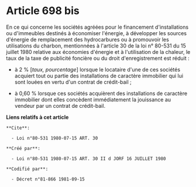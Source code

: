 # Article 698 bis

En ce qui concerne les sociétés agréées pour le financement d'installations ou d'immeubles destinés à économiser l'énergie, à
développer les sources d'énergie de remplacement des hydrocarbures ou à promouvoir les utilisations du charbon, mentionnées à
l'article 30 de la loi n° 80-531 du 15 juillet 1980 relative aux économies d'énergie et à l'utilisation de la chaleur, le
taux de la taxe de publicité foncière ou du droit d'enregistrement est réduit :

- à 2 % [*taux, pourcentage*] lorsque le locataire d'une de ces sociétés acquiert tout ou partie des installations de
caractère immobilier qui lui sont louées en vertu d'un contrat de crédit-bail ;

- à 0,60 % lorsque ces sociétés acquièrent des installations de caractère immobilier dont elles concèdent immédiatement la
jouissance au vendeur par un contrat de crédit-bail.

**Liens relatifs à cet article**

	**Cite**:

	  - Loi n°80-531 1980-07-15 ART. 30

	**Créé par**:

	  - Loi n°80-531 1980-07-15 ART. 30 II d JORF 16 JUILLET 1980

	**Codifié par**:

	  - Décret n°81-866 1981-09-15

